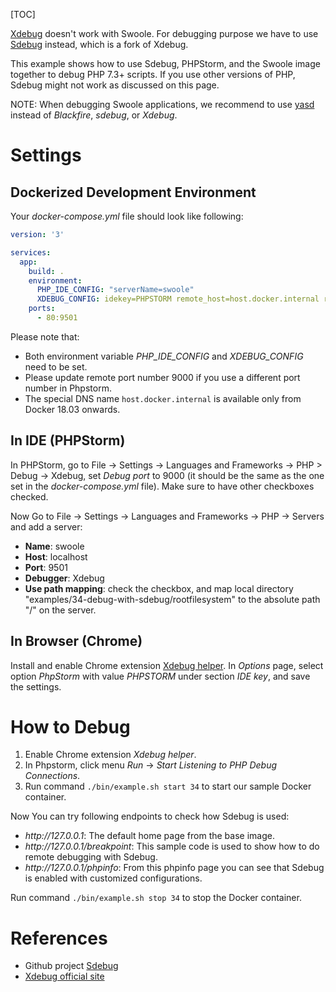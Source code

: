 [TOC]

[Xdebug](https://xdebug.org) doesn't work with Swoole. For debugging purpose we have to use [Sdebug](https://github.com/swoole/sdebug) instead, which is a fork of Xdebug.

This example shows how to use Sdebug, PHPStorm, and the Swoole image together to debug PHP 7.3+ scripts. If you use other
versions of PHP, Sdebug might not work as discussed on this page.

NOTE: When debugging Swoole applications, we recommend to use [yasd](https://github.com/swoole/yasd) instead of _Blackfire_, _sdebug_, or _Xdebug_.

# Settings

## Dockerized Development Environment

Your _docker-compose.yml_ file should look like following:

```yaml
version: '3'

services:
  app:
    build: .
    environment:
      PHP_IDE_CONFIG: "serverName=swoole"
      XDEBUG_CONFIG: idekey=PHPSTORM remote_host=host.docker.internal remote_port=9000
    ports:
      - 80:9501
```

Please note that:

* Both environment variable _PHP_IDE_CONFIG_ and _XDEBUG_CONFIG_ need to be set.
* Please update remote port number 9000 if you use a different port number in Phpstorm.
* The special DNS name `host.docker.internal` is available only from Docker 18.03 onwards.

## In IDE (PHPStorm)

In PHPStorm, go to File -> Settings -> Languages and Frameworks -> PHP > Debug -> Xdebug, set _Debug port_ to 9000 (it
should be the same as the one set in the _docker-compose.yml_ file). Make sure to have other checkboxes checked.

Now Go to File -> Settings -> Languages and Frameworks -> PHP -> Servers and add a server:

* **Name**: swoole
* **Host**: localhost
* **Port**: 9501
* **Debugger**: Xdebug
* **Use path mapping**: check the checkbox, and map local directory "examples/34-debug-with-sdebug/rootfilesystem" to the absolute path "/" on the server.
 
## In Browser (Chrome)

Install and enable Chrome extension [Xdebug helper](https://chrome.google.com/webstore/detail/xdebug-helper/eadndfjplgieldjbigjakmdgkmoaaaoc).
In _Options_ page, select option _PhpStorm_ with value _PHPSTORM_ under section _IDE key_, and save the settings.

# How to Debug

1. Enable Chrome extension _Xdebug helper_.
2. In Phpstorm, click menu _Run_ -> _Start Listening to PHP Debug Connections_.
3. Run command `./bin/example.sh start 34` to start our sample Docker container.

Now You can try following endpoints to check how Sdebug is used:

* _http://<span></span>127.0.0.1_: The default home page from the base image.
* _http://<span></span>127.0.0.1/breakpoint_: This sample code is used to show how to do remote debugging with Sdebug.
* _http://<span></span>127.0.0.1/phpinfo_: From this phpinfo page you can see that Sdebug is enabled with customized configurations.

Run command `./bin/example.sh stop 34` to stop the Docker container.

# References

* Github project [Sdebug](https://github.com/swoole/sdebug)
* [Xdebug official site](https://xdebug.org)
